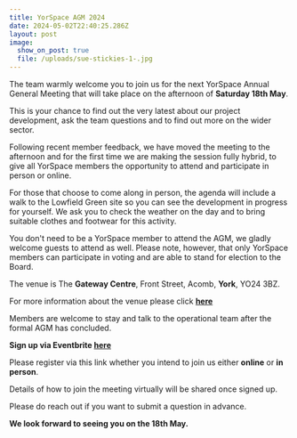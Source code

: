```yaml
---
title: YorSpace AGM 2024
date: 2024-05-02T22:40:25.286Z
layout: post
image:
  show_on_post: true
  file: /uploads/sue-stickies-1-.jpg
---
```

The team warmly welcome you to join us for the next YorSpace Annual General Meeting that will take place on the afternoon of **Saturday 18th May**.

This is your chance to find out the very latest about our project development, ask the team questions and to find out more on the wider sector.

Following recent member feedback, we have moved the meeting to the afternoon and for the first time we are making the session fully hybrid, to give all YorSpace members the opportunity to attend and participate in person or online.

For those that choose to come along in person, the agenda will include a walk to the Lowfield Green site so you can see the development in progress for yourself. We ask you to check the weather on the day and to bring suitable clothes and footwear for this activity.

You don't need to be a YorSpace member to attend the AGM, we gladly welcome guests to attend as well. Please note, however, that only YorSpace members can participate in voting and are able to stand for election to the Board.

The venue is The **Gateway Centre**, Front Street, Acomb, **York**, YO24 3BZ.

For more information about the venue please click **[here](https://gatewaychurch.co.uk/)**

Members are welcome to stay and talk to the operational team after the formal AGM has concluded.

**S﻿ign up via Eventbrite [here](https://shorturl.at/gjzQ3)**

Please register via this link whether you intend to join us either **online** or **in person**.

Details of how to join the meeting virtually will be shared once signed up.

Please do reach out if you want to submit a question in advance.

**We look forward to seeing you on the 18th May.**